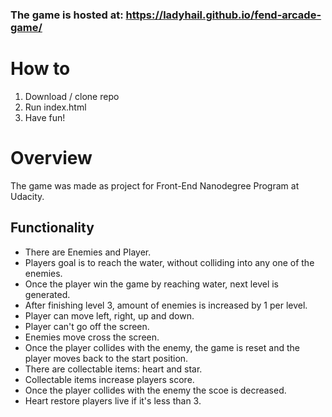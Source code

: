 ### The game is hosted at: https://ladyhail.github.io/fend-arcade-game/

# How to
1. Download / clone repo
1. Run index.html
1. Have fun!

# Overview
The game was made as project for Front-End Nanodegree Program at Udacity.

## Functionality
* There are Enemies and Player.
* Players goal is to reach the water, without colliding into any one of the enemies.
* Once the player win the game by reaching water, next level is generated.
* After finishing level 3, amount of enemies is increased by 1 per level.
* Player can move left, right, up and down. 
* Player can't go off the screen.
* Enemies move cross the screen. 
* Once the player collides with the enemy, the game is reset and the player moves back to the start position.
* There are collectable items: heart and star. 
* Collectable items increase players score.
* Once the player collides with the enemy the scoe is decreased.
* Heart restore players live if it's less than 3.
